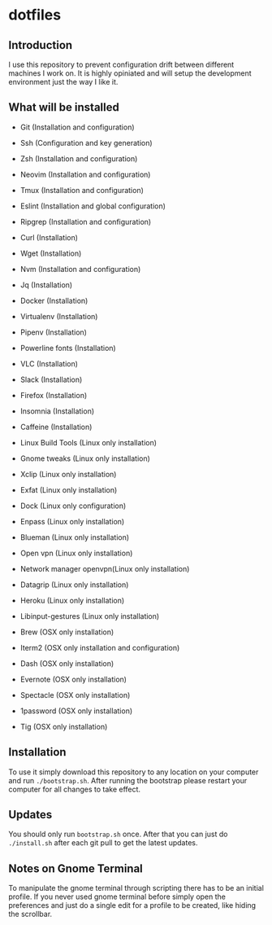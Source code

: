 # dotfiles

## Introduction
I use this repository to prevent configuration drift between different machines I work on. It is highly opiniated and will
setup the development environment just the way I like it.

## What will be installed
- Git (Installation and configuration)
- Ssh (Configuration and key generation)
- Zsh (Installation and configuration)
- Neovim (Installation and configuration)
- Tmux (Installation and configuration)
- Eslint (Installation and global configuration)
- Ripgrep (Installation and configuration)
- Curl (Installation)
- Wget (Installation)
- Nvm (Installation and configuration)
- Jq (Installation)
- Docker (Installation)
- Virtualenv (Installation)
- Pipenv (Installation)
- Powerline fonts (Installation)
- VLC (Installation)
- Slack (Installation)
- Firefox (Installation)
- Insomnia (Installation)
- Caffeine (Installation)

- Linux Build Tools (Linux only installation)
- Gnome tweaks (Linux only installation)
- Xclip (Linux only installation)
- Exfat (Linux only installation)
- Dock (Linux only configuration)
- Enpass (Linux only installation)
- Blueman (Linux only installation)
- Open vpn (Linux only installation)
- Network manager openvpn(Linux only installation)
- Datagrip (Linux only installation)
- Heroku (Linux only installation)
- Libinput-gestures (Linux only installation)

- Brew (OSX only installation)
- Iterm2 (OSX only installation and configuration)
- Dash (OSX only installation)
- Evernote (OSX only installation)
- Spectacle (OSX only installation)
- 1password (OSX only installation)
- Tig (OSX only installation)


## Installation
To use it simply download this repository to any location on your computer and run `./bootstrap.sh`.
After running the bootstrap please restart your computer for all changes to take effect.


## Updates
You should only run `bootstrap.sh` once. After that you can just do `./install.sh`
after each git pull to get the latest updates.

## Notes on Gnome Terminal
To manipulate the gnome terminal through scripting there has to be an initial profile.
If you never used gnome terminal before simply open the preferences and just do a single edit
for a profile to be created, like hiding the scrollbar.

